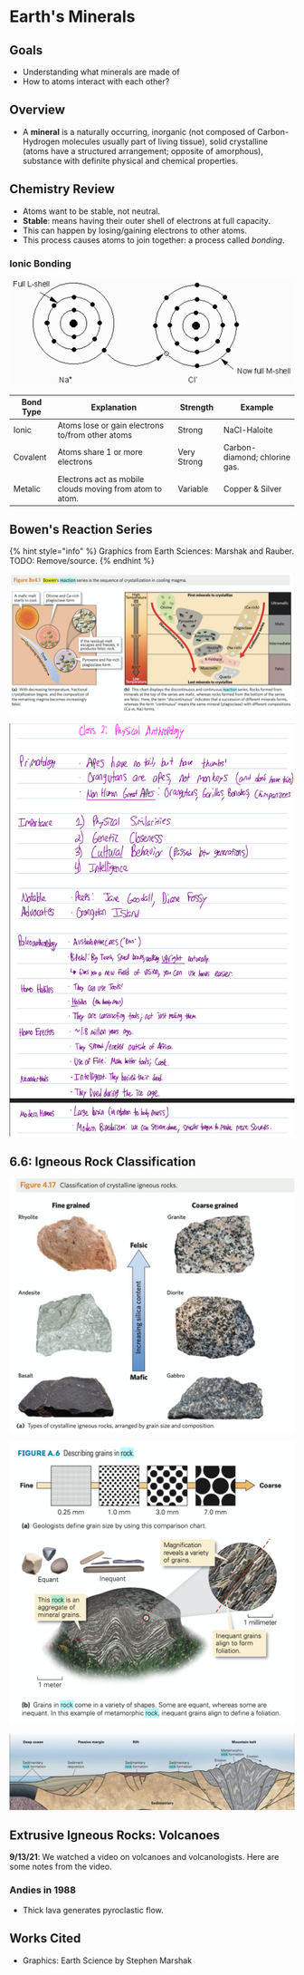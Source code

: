 # Earth's Minerals

## Goals

* Understanding what minerals are made of
* How to atoms interact with each other?

## Overview

* A **mineral** is a naturally occurring, inorganic (not composed of Carbon-Hydrogen molecules usually part of living tissue), solid crystalline (atoms have a structured arrangement; opposite of amorphous),  substance with definite physical and chemical properties.&#x20;

## Chemistry Review

* Atoms want to be stable, not neutral.
* **Stable**: means having their outer shell of electrons at full capacity.
* This can happen by losing/gaining electrons to other atoms.
* This process causes atoms to join together: a process called _bonding_.

### Ionic Bonding

![](<../../.gitbook/assets/image (590).png>)

| Bond Type | Explanation                                              | Strength    | Example                       |
| --------- | -------------------------------------------------------- | ----------- | ----------------------------- |
| Ionic     | Atoms lose or gain electrons to/from other atoms         | Strong      | NaCl-Haloite                  |
| Covalent  | Atoms share 1 or more electrons                          | Very Strong | Carbon-diamond; chlorine gas. |
| Metalic   | Electrons act as mobile clouds moving from atom to atom. | Variable    | Copper & Silver               |

## Bowen's Reaction Series

{% hint style="info" %}
Graphics from Earth Sciences: Marshak and Rauber. TODO: Remove/source.
{% endhint %}

![](<../../.gitbook/assets/image (617).png>)

![](<../../.gitbook/assets/image (615).png>)

## 6.6: Igneous Rock Classification

![](<../../.gitbook/assets/image (620).png>)

![](<../../.gitbook/assets/image (618).png>)

![](<../../.gitbook/assets/image (619).png>)

## Extrusive Igneous Rocks: Volcanoes

**9/13/21**: We watched a video on volcanoes and volcanologists. Here are some notes from the video.

### Andies in 1988

* Thick lava generates pyroclastic flow.

##

## Works Cited

* Graphics: Earth Science by Stephen Marshak
